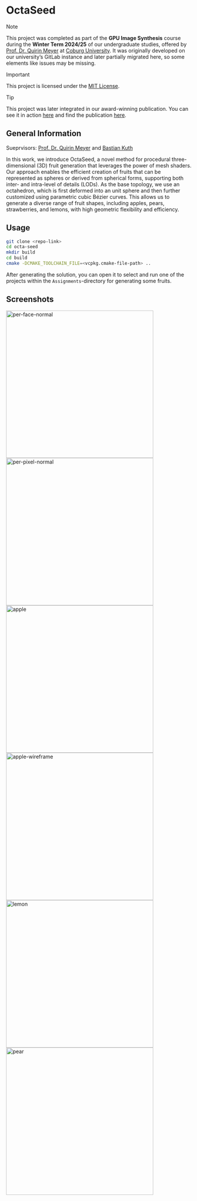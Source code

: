 # OctaSeed

> [!NOTE]  
> This project was completed as part of the **GPU Image Synthesis** course during the **Winter Term 2024/25** of our undergraduate studies, offered by [Prof. Dr. Quirin Meyer](https://www.hs-coburg.de/en/personen/prof-dr-quirin-meyer/) at [Coburg University](https://www.hs-coburg.de/en/). It was originally developed on our university’s GitLab instance and later partially migrated here, so some elements like issues may be missing.

> [!IMPORTANT]  
> This project is licensed under the [MIT License](https://masihtabaei.dev/licenses/mit).

> [!TIP]
> This project was later integrated in our award-winning publication. You can see it in action [here](https://github.com/Bloodwyn/gptree) and find the publication [here](https://diglib.eg.org/items/93fc78c0-71fa-4511-8564-a7e5268bf27a).

## General Information

Sueprvisors: [Prof. Dr. Quirin Meyer](https://www.hs-coburg.de/en/personen/prof-dr-quirin-meyer/) and [Bastian Kuth](https://bloodwyn.github.io/#CV_Bastian_Kuth.pdf)

In this work, we introduce OctaSeed, a novel method for procedural three-dimensional (3D) fruit generation that leverages the
power of mesh shaders. Our approach enables the efficient creation of fruits that can be represented as spheres or derived from
spherical forms, supporting both inter- and intra-level of details (LODs). As the base topology, we use an octahedron, which is
first deformed into an unit sphere and then further customized using parametric cubic Bézier curves. This allows us to generate
a diverse range of fruit shapes, including apples, pears, strawberries, and lemons, with high geometric flexibility and efficiency.


## Usage

```bash
git clone <repo-link>
cd octa-seed
mkdir build
cd build
cmake -DCMAKE_TOOLCHAIN_FILE=<vcpkg.cmake-file-path> ..
```

After generating the solution, you can open it to select and run one of the projects within the `Assignments`-directory for generating some fruits. 

## Screenshots

<img width="400" height="400" alt="per-face-normal" src="https://github.com/user-attachments/assets/baf67da0-8234-4f4a-b91f-9b988ae1f331" />
<img width="400" height="400" alt="per-pixel-normal" src="https://github.com/user-attachments/assets/93d65066-dccb-41c2-a64e-dc65acd529b2" />
<img width="400" height="400" alt="apple" src="https://github.com/user-attachments/assets/01315c9c-71c3-46ce-8839-e7e7575e582f" />
<img width="400" height="400" alt="apple-wireframe" src="https://github.com/user-attachments/assets/454a4647-6fc3-43ba-a148-4cfd0c7d75d3" />
<img width="400" height="400" alt="lemon" src="https://github.com/user-attachments/assets/0072de5b-2e42-4ae0-878d-25871375878c" />
<img width="400" height="400" alt="pear" src="https://github.com/user-attachments/assets/edd956d0-5d58-4985-b68a-403b7b2d419b" />

